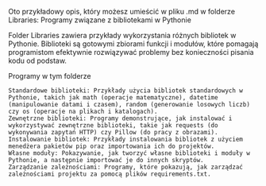 Oto przykładowy opis, który możesz umieścić w pliku .md w folderze Libraries:
Programy związane z bibliotekami w Pythonie

Folder Libraries zawiera przykłady wykorzystania różnych bibliotek w Pythonie. Biblioteki są gotowymi zbiorami funkcji i modułów, które pomagają programistom efektywnie rozwiązywać problemy bez konieczności pisania kodu od podstaw.

Programy w tym folderze

    Standardowe biblioteki: Przykłady użycia bibliotek standardowych w Pythonie, takich jak math (operacje matematyczne), datetime (manipulowanie datami i czasem), random (generowanie losowych liczb) czy os (operacje na plikach i katalogach).
    Zewnętrzne biblioteki: Programy demonstrujące, jak instalować i wykorzystywać zewnętrzne biblioteki, takie jak requests (do wykonywania zapytań HTTP) czy Pillow (do pracy z obrazami).
    Instalowanie bibliotek: Przykłady instalowania bibliotek z użyciem menedżera pakietów pip oraz importowania ich do projektów.
    Własne moduły: Pokazywanie, jak tworzyć własne biblioteki i moduły w Pythonie, a następnie importować je do innych skryptów.
    Zarządzanie zależnościami: Programy, które pokazują, jak zarządzać zależnościami projektu za pomocą plików requirements.txt.
